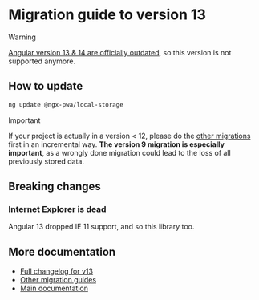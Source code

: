 # Migration guide to version 13

> [!WARNING]
> [Angular version 13 & 14 are officially outdated](https://angular.dev/reference/versions), so this version is not supported anymore.

## How to update

```bash
ng update @ngx-pwa/local-storage
```

> [!IMPORTANT]
> If your project is actually in a version < 12, please do the [other migrations](../MIGRATION.md) first in an incremental way. **The version 9 migration is especially important**, as a wrongly done migration could lead to the loss of all previously stored data.

## Breaking changes

### Internet Explorer is dead

Angular 13 dropped IE 11 support, and so this library too.

## More documentation

- [Full changelog for v13](../CHANGELOG.md)
- [Other migration guides](../MIGRATION.md)
- [Main documentation](../README.md)
